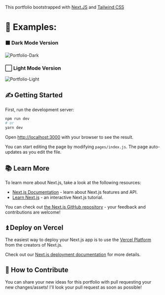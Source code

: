 This portfolio bootstrapped with [Next.JS](https://nextjs.org/) and [Tailwind CSS](https://tailwindcss.com/)

# 🌟 Examples:

### ⬛ Dark Mode Version

![Portfolio-Dark](https://kaguwo.is-inside.me/uCPF1Boi.png)

### ⬜ Light Mode Version

![Portfolio-Light](https://kaguwo.is-inside.me/gXoTBR5k.png)

## ✍️ Getting Started

First, run the development server:

```bash
npm run dev
# or
yarn dev
```

Open [http://localhost:3000](http://localhost:3000) with your browser to see the result.

You can start editing the page by modifying `pages/index.js`. The page auto-updates as you edit the file.

## 📚 Learn More

To learn more about Next.js, take a look at the following resources:

- [Next.js Documentation](https://nextjs.org/docs) - learn about Next.js features and API.
- [Learn Next.js](https://nextjs.org/learn) - an interactive Next.js tutorial.

You can check out [the Next.js GitHub repository](https://github.com/vercel/next.js/) - your feedback and contributions are welcome!

## ⏫ Deploy on Vercel

The easiest way to deploy your Next.js app is to use the [Vercel Platform](https://vercel.com/import?utm_medium=default-template&filter=next.js&utm_source=create-next-app&utm_campaign=create-next-app-readme) from the creators of Next.js.

Check out our [Next.js deployment documentation](https://nextjs.org/docs/deployment) for more details.

## 👥 How to Contribute

You can share your new ideas for this portfolio with pull requesting your new changes/assets! I'll look your pull request as soon as possible!
